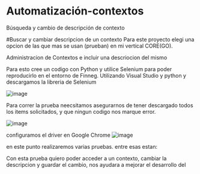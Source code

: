 # Automatización-contextos
Búsqueda y cambio de descripción de contexto  

#Buscar y cambiar descripcion de un contexto 
Para este proyecto elegi una opcion de las que mas se usan (prueban) en mi vertical CORE(GO).

Administracion de Contextos e incluir una descriocion del mismo 

Para esto cree un codigo con Python y utilice Selenium para poder reproducirlo en el entorno de Finneg.
Utilizando Visual Studio y python y descargamos la libreria de Selenium 

![image](https://github.com/rosemarqui/Automatizaci-n-contextos/assets/119628954/6b07d984-58de-48d2-a853-724bb49638c9)

Para correr la prueba neecsitamos asegurarnos de tener descargado todos los items solicitados, y que ningun codigo nos marque error. 

![image](https://github.com/rosemarqui/Automatizaci-n-contextos/assets/119628954/dafc2593-5417-4751-a556-79ca887856b5)

configuramos el driver en Google Chrome 
![image](https://github.com/rosemarqui/Automatizaci-n-contextos/assets/119628954/32c13fe1-5289-44a3-9bd5-4e3c62618de0)


en este punto realizaremos varias pruebas. entre esas estan:



Con esta prueba quiero poder acceder a un contexto, cambiar la descripcion y guardar el cambio, nos ayudara a mejorar el desarrollo del 



